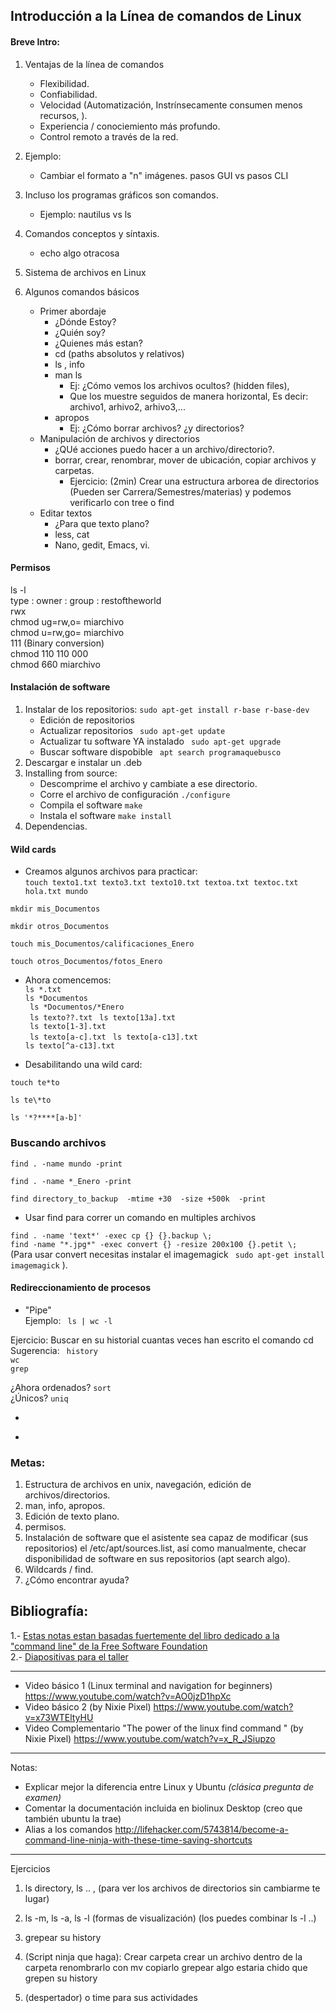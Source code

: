 ## Introducción a la Línea de comandos de Linux

#### Breve Intro:

1. Ventajas de la línea de comandos
   * Flexibilidad.
   * Confiabilidad.
   * Velocidad (Automatización, Instrínsecamente consumen menos recursos, ).
   * Experiencia / conociemiento más profundo.
   * Control remoto a través de la red.
2. Ejemplo:
    * Cambiar el formato a "n"  imágenes.  pasos GUI vs pasos CLI
3. Incluso los programas gráficos son comandos.
    * Ejemplo: nautilus vs ls
4. Comandos conceptos y síntaxis.
    * echo algo otracosa
5. Sistema de archivos en Linux


6. Algunos comandos básicos
    * Primer abordaje
      * ¿Dónde Estoy?
      * ¿Quién soy?
      * ¿Quienes más estan?
      * cd  (paths absolutos y relativos)  
      * ls , info
      * man ls
        * Ej: ¿Cómo vemos los archivos ocultos? (hidden files), 
        * Que los muestre seguidos de manera horizontal, Es decir:  archivo1, arhivo2, arhivo3,...
      * apropos
        * Ej: ¿Cómo borrar archivos? ¿y directorios?   
    * Manipulación de archivos y directorios
      * ¿QUé acciones puedo hacer a un archivo/directorio?.
      * borrar, crear, renombrar, mover de ubicación, copiar archivos y carpetas.
        * Ejercicio: (2min) Crear una estructura arborea de directorios (Pueden ser Carrera/Semestres/materias) y podemos verificarlo con tree o find 
    * Editar textos
      * ¿Para que texto plano?
      * less, cat
      * Nano, gedit, Emacs, vi.

#### Permisos

ls -l  
type : owner : group : restoftheworld  
rwx  
chmod ug=rw,o= miarchivo  
chmod u=rw,go= miarchivo  
111 (Binary conversion)  
chmod 110 110 000  
chmod 660 miarchivo  

#### Instalación de software

1. Instalar de los repositorios: ``` sudo apt-get install r-base r-base-dev ```  
    * Edición de repositorios
    * Actualizar repositorios  ``` sudo apt-get update```
    * Actualizar tu software YA instalado ``` sudo apt-get upgrade```  
    * Buscar software dispobible ``` apt search programaquebusco```
2. Descargar e instalar un .deb
3. Installing from source:
    * Descomprime el archivo y cambiate a ese directorio.
    * Corre el archivo de configuración ```./configure```
    * Compila el software ``` make ```
    * Instala el software ``` make install ```
4. Dependencias.

#### Wild cards

* Creamos algunos archivos para practicar:   
```touch texto1.txt texto3.txt texto10.txt textoa.txt textoc.txt hola.txt mundo```  

``` mkdir mis_Documentos ```  

``` mkdir otros_Documentos ```  

``` touch mis_Documentos/calificaciones_Enero ```  

``` touch otros_Documentos/fotos_Enero ```  

* Ahora comencemos:  
``` ls *.txt ```  
``` ls *Documentos ```  
``` ls *Documentos/*Enero```  
``` ls texto??.txt```
``` ls texto[13a].txt```  
``` ls texto[1-3].txt```  
``` ls texto[a-c].txt```
``` ls texto[a-c13].txt```  
``` ls texto[^a-c13].txt ```

* Desabilitando una wild card:  

``` touch te*to ```

``` ls te\*to ```

``` ls '*?****[a-b]' ``` 

### Buscando archivos  

``` find . -name mundo -print  ```  

``` find . -name *_Enero -print  ```    

``` find directory_to_backup  -mtime +30  -size +500k  -print ```

* Usar find para correr un comando en multiples archivos

``` find . -name 'text*' -exec cp {} {}.backup \; ```  
``` find -name "*.jpg*" -exec convert {} -resize 200x100 {}.petit \; ```  
(Para usar convert necesitas instalar el imagemagick ``` sudo apt-get install imagemagick``` ).

#### Redireccionamiento de procesos


* "Pipe"    
Ejemplo: ``` ls | wc -l```

Ejercicio: Buscar en su historial cuantas veces han escrito el comando cd  
Sugerencia: ``` history```  
``` wc ```  
``` grep ```

¿Ahora ordenados? ``` sort ```  
¿Únicos?  ``` uniq ```

* >
* >>



### Metas:
1. Estructura de archivos en unix, navegación, edición de archivos/directorios.
2. man, info, apropos.
3. Edición de texto plano.
4. permisos.
5. Instalación de software que el asistente sea capaz de modificar (sus repositorios) el /etc/apt/sources.list, así como manualmente, checar disponibilidad de software en sus repositorios (apt search algo).
6. Wildcards / find.
7. ¿Cómo encontrar ayuda?






## Bibliografía:

1.- [Estas notas estan basadas fuertemente  del libro dedicado a la "command line" de la Free Software Foundation ](http://en.flossmanuals.net/command-line/beginning-syntax/)  
2.- [Diapositivas para el taller](http://lugatgt.org/wp-content/uploads/2010/09/presentation1.pdf)

***

* Video básico 1 (Linux terminal and navigation for beginners) https://www.youtube.com/watch?v=AO0jzD1hpXc
* Video básico 2 (by Nixie Pixel) https://www.youtube.com/watch?v=x73WTEltyHU
* Video Complementario "The power of the linux find command " (by Nixie Pixel)
https://www.youtube.com/watch?v=x_R_JSiupzo


***
Notas:
* Explicar mejor la diferencia entre Linux y Ubuntu *(clásica pregunta de examen)*
* Comentar la documentación incluida en biolinux Desktop (creo que también ubuntu la trae)
* Alias a los comandos http://lifehacker.com/5743814/become-a-command-line-ninja-with-these-time-saving-shortcuts
***
Ejercicios

1. ls directory, ls .. , 
   (para ver los archivos de directorios sin cambiarme te lugar)
2. ls -m, ls -a, ls -l (formas de visualización)
(los puedes combinar ls -l ..)

3. grepear su history

4. (Script ninja que haga):
Crear carpeta
crear un archivo dentro de la carpeta
renombrarlo con mv
copiarlo
grepear algo
 estaria chido que grepen su history

5. (despertador) o time para sus actividades 









